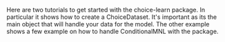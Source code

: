 Here are two tutorials to get started with the choice-learn package.
In particular it shows how to create a ChoiceDataset. It's important as its the main object that will handle your data for the model.
The other example shows a few example on how to handle ConditionalMNL with the package.
